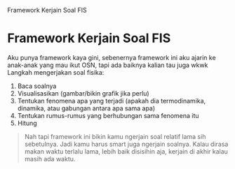Framework Kerjain Soal FIS

# Framework Kerjain Soal FIS
Aku punya framework kaya gini, sebenernya framework ini aku ajarin ke anak-anak yang mau ikut OSN, tapi ada baiknya kalian tau juga wkwk
Langkah mengerjakan soal fisika:
1. Baca soalnya
2. Visualisasikan (gambar/bikin grafik jika perlu)
3. Tentukan fenomena apa yang terjadi (apakah dia termodinamika, dinamika, atau gabungan antara apa sama apa)
4. Tentukan rumus-rumus yang berhubungan sama fenomena itu
5. Hitung

> Nah tapi framework ini bikin kamu ngerjain soal relatif lama sih sebetulnya. Jadi kamu harus smart juga ngerjain soalnya. Kalau dirasa makan waktu terlalu lama, lebih baik disisihin aja, kerjain di akhir kalau masih ada waktu.
